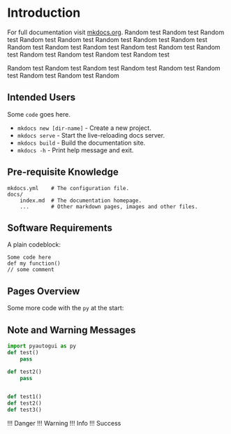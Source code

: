 # Introduction

For full documentation visit [mkdocs.org](https://www.mkdocs.org).
Random test Random test Random test Random test Random test Random test Random test Random test Random test Random test Random test Random test Random test Random test Random test Random test Random test Random test 

Random test Random test Random test Random test Random test Random test Random test Random test Random

## Intended Users

Some `code` goes here.

* `mkdocs new [dir-name]` - Create a new project.
* `mkdocs serve` - Start the live-reloading docs server.
* `mkdocs build` - Build the documentation site.
* `mkdocs -h` - Print help message and exit.

## Pre-requisite Knowledge

    mkdocs.yml    # The configuration file.
    docs/
        index.md  # The documentation homepage.
        ...       # Other markdown pages, images and other files.


## Software Requirements

A plain codeblock:
```
Some code here
def my function()
// some comment
```

## Pages Overview
Some more code with the `py` at the start:

## Note and Warning Messages

```py
import pyautogui as py
def test()
    pass
```

```py title="test"
def test2()
    pass
```

```py linenums="1"
```

```py hl_lines="1 3"
def test1()
def test2()
def test3()
```

!!! Danger
!!! Warning
!!! Info
!!! Success